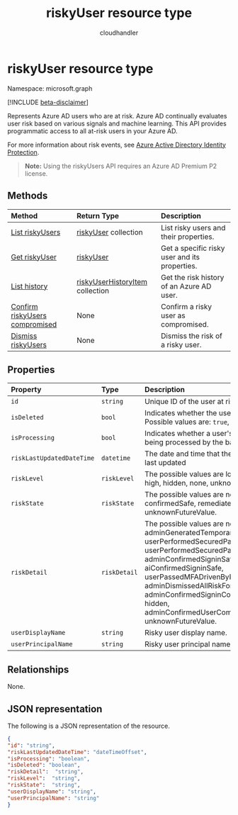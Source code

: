 ﻿---
title: "riskyUser resource type"
description: "Represents Azure AD users who are at risk. Azure AD continually evaluates user risk based on various signals and machine learning. This API provides programmatic access to all at-risk users in your Azure AD."
author: "cloudhandler"
localization_priority: Normal
doc_type: resourcePageType
ms.prod: "microsoft-identity-platform"
---

# riskyUser resource type

Namespace: microsoft.graph

[!INCLUDE [beta-disclaimer](../../includes/beta-disclaimer.md)]

Represents Azure AD users who are at risk. Azure AD continually evaluates user risk based on various signals and machine learning. This API provides programmatic access to all at-risk users in your Azure AD.

For more information about risk events, see [Azure Active Directory Identity Protection](/azure/active-directory/identity-protection/overview-identity-protection).

>**Note:** Using the riskyUsers API requires an Azure AD Premium P2 license.

## Methods

| Method                                                                    | Return Type                                                | Description                                   |
| :------------------------------------------------------------------------ | :--------------------------------------------------------- | :-------------------------------------------- |
| [List riskyUsers](../api/riskyusers-list.md)                              | [riskyUser](riskyuser.md) collection                       | List risky users and their properties.        |
| [Get riskyUser](../api/riskyusers-get.md)                                 | [riskyUser](riskyuser.md)                                  | Get a specific risky user and its properties. |
| [List history](../api/riskyuser-list-history.md)                          | [riskyUserHistoryItem](riskyuserhistoryitem.md) collection | Get the risk history of an Azure AD user.     |
| [Confirm riskyUsers compromised](../api/riskyusers-confirmcompromised.md) | None                                                       | Confirm a risky user as compromised.          |
| [Dismiss riskyUsers](../api/riskyusers-dismiss.md)                        | None                                                       | Dismiss the risk of a risky user.             |

## Properties

| Property                  | Type         | Description                                                                                                                                                                                                                                                                                                                                            |
| :------------------------ | :----------- | :----------------------------------------------------------------------------------------------------------------------------------------------------------------------------------------------------------------------------------------------------------------------------------------------------------------------------------------------------- |
| `id`                      | `string`     | Unique ID of the user at risk.                                                                                                                                                                                                                                                                                                                         |
| `isDeleted`               | `bool`       | Indicates whether the user is deleted. Possible values are: `true`, `false`.                                                                                                                                                                                                                                                                           |
| `isProcessing`            | `bool`       | Indicates whether a user's risky state is being processed by the backend.                                                                                                                                                                                                                                                                              |
| `riskLastUpdatedDateTime` | `datetime`   | The date and time that the risky user was last updated                                                                                                                                                                                                                                                                                                 |
| `riskLevel`               | `riskLevel`  | The possible values are low, medium, high, hidden, none, unknownFutureValue.                                                                                                                                                                                                                                                                           |
| `riskState`               | `riskState`  | The possible values are none, confirmedSafe, remediated, atRisk, unknownFutureValue.                                                                                                                                                                                                                                                                   |
| `riskDetail`              | `riskDetail` | The possible values are none, adminGeneratedTemporaryPassword, userPerformedSecuredPasswordChange, userPerformedSecuredPasswordReset, adminConfirmedSigninSafe, aiConfirmedSigninSafe, userPassedMFADrivenByRiskBasedPolicy, adminDismissedAllRiskForUser, adminConfirmedSigninCompromised, hidden, adminConfirmedUserCompromised, unknownFutureValue. |
| `userDisplayName`         | `string`     | Risky user display name.                                                                                                                                                                                                                                                                                                                               |
| `userPrincipalName`       | `string`     | Risky user principal name.                                                                                                                                                                                                                                                                                                                             |

## Relationships

None.

## JSON representation

The following is a JSON representation of the resource.

<!-- {
  "blockType": "resource",
  "optionalProperties": [
    
  ],
  "keyProperty": "id",
  "@odata.type": "microsoft.graph.riskyUser"
}-->

```json
{
"id": "string",
"riskLastUpdatedDateTime": "dateTimeOffset",
"isProcessing": "boolean",
"isDeleted": "boolean",
"riskDetail":  "string",
"riskLevel":  "string",
"riskState":  "string",
"userDisplayName": "string",
"userPrincipalName": "string"
}

```

<!-- uuid: 8fcb5dbc-d5aa-4681-8e31-b001d5168d79
2015-10-25 14:57:30 UTC -->

<!-- {
  "type": "#page.annotation",
  "description": "riskyusers resource",
  "keywords": "",
  "section": "documentation",
  "tocPath": ""
}-->
